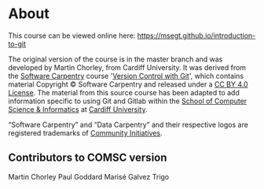 # About

This course can be viewed online here: https://msegt.github.io/introduction-to-git

The original version of the course is in the master branch and was developed by Martin Chorley, from Cardiff University. It was derived from the [Software Carpentry](https://software-carpentry.org/) course '[Version Control with Git](http://swcarpentry.github.io/git-novice/)', which contains material Copyright © Software Carpentry and released under a [CC BY 4.0 License](https://creativecommons.org/licenses/by/4.0/). The material from this source course has been adapted to add information specific to using Git and Gitlab within the [School of Computer Science & Informatics](http://www.cardiff.ac.uk/computer-science) at [Cardiff University](http://www.cardiff.ac.uk/computer-science).

“Software Carpentry” and “Data Carpentry” and their respective logos are registered trademarks of [Community Initiatives](http://communityin.org/).


## Contributors to COMSC version

Martin Chorley
Paul Goddard
Marisé Galvez Trigo
